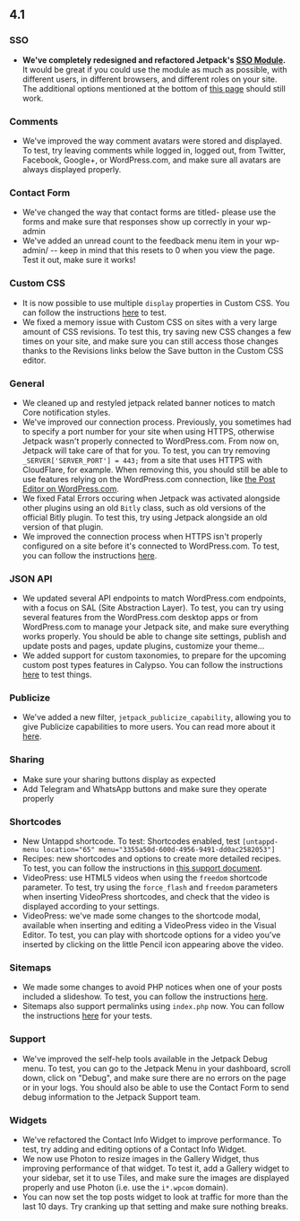 ## 4.1

### SSO

- **We've completely redesigned and refactored Jetpack's [SSO Module](https://jetpack.com/support/sso/).** It would be great if you could use the module as much as possible, with different users, in different browsers, and different roles on your site. The additional options mentioned at the bottom of [this page](https://jetpack.com/support/sso/) should still work.

### Comments

- We've improved the way comment avatars were stored and displayed. To test, try leaving comments while logged in, logged out, from Twitter, Facebook, Google+, or WordPress.com, and make sure all avatars are always displayed properly.

### Contact Form

- We've changed the way that contact forms are titled- please use the forms and make sure that responses show up correctly in your wp-admin
- We've added an unread count to the feedback menu item in your wp-admin/ -- keep in mind that this resets to 0 when you view the page. Test it out, make sure it works!

### Custom CSS

- It is now possible to use multiple `display` properties in Custom CSS. You can follow the instructions [here](https://github.com/Automattic/jetpack/issues/4176) to test.
- We fixed a memory issue with Custom CSS on sites with a very large amount of CSS revisions. To test this, try saving new CSS changes a few times on your site, and make sure you can still access those changes thanks to the Revisions links below the Save button in the Custom CSS editor.

### General

- We cleaned up and restyled jetpack related banner notices to match Core notification styles.
- We've improved our connection process. Previously, you sometimes had to specify a port number for your site when using HTTPS, otherwise Jetpack wasn't properly connected to WordPress.com. From now on, Jetpack will take care of that for you. To test, you can try removing `_SERVER['SERVER_PORT'] = 443;` from a site that uses HTTPS with CloudFlare, for example. When removing this, you should still be able to use features relying on the WordPress.com connection, like [the Post Editor on WordPress.com](https://wordpress.com/post/).
- We fixed Fatal Errors occuring when Jetpack was activated alongside other plugins using an old `Bitly` class, such as old versions of the official Bitly plugin. To test this, try using Jetpack alongside an old version of that plugin.
- We improved the connection process when HTTPS isn't properly configured on a site before it's connected to WordPress.com. To test, you can follow the instructions [here](https://github.com/Automattic/jetpack/pull/3816).

### JSON API

- We updated several API endpoints to match WordPress.com endpoints, with a focus on SAL (Site Abstraction Layer). To test, you can try using several features from the WordPress.com desktop apps or from WordPress.com to manage your Jetpack site, and make sure everything works properly. You should be able to change site settings, publish and update posts and pages, update plugins, customize your theme...
- We added support for custom taxonomies, to prepare for the upcoming custom post types features in Calypso. You can follow the instructions [here](https://github.com/Automattic/jetpack/pull/4128) to test things.

### Publicize

- We've added a new filter, `jetpack_publicize_capability`, allowing you to give Publicize capabilities to more users. You can read more about it [here](https://github.com/Automattic/jetpack/pull/3740).

### Sharing

- Make sure your sharing buttons display as expected
- Add Telegram and WhatsApp buttons and make sure they operate properly

### Shortcodes

- New Untappd shortcode. To test: Shortcodes enabled, test `[untappd-menu location="65" menu="3355a50d-600d-4956-9491-dd0ac2582053"]`
- Recipes: new shortcodes and options to create more detailed recipes. To test, you can follow the instructions in [this support document](https://en.support.wordpress.com/recipes/).
- VideoPress: use HTML5 videos when using the `freedom` shortcode parameter. To test, try using the `force_flash` and `freedom` parameters when inserting VideoPress shortcodes, and check that the video is displayed according to your settings.
- VideoPress: we've made some changes to the shortcode modal, available when inserting and editing a VideoPress video in the Visual Editor. To test, you can play with shortcode options for a video you've inserted by clicking on the little Pencil icon appearing above the video.

### Sitemaps

- We made some changes to avoid PHP notices when one of your posts included a slideshow. To test, you can follow the instructions [here](https://github.com/Automattic/jetpack/pull/4068).
- Sitemaps also support permalinks using `index.php` now. You can follow the instructions [here](https://github.com/Automattic/jetpack/pull/4093) for your tests.

### Support

- We've improved the self-help tools available in the Jetpack Debug menu. To test, you can go to the Jetpack Menu in your dashboard, scroll down, click on "Debug", and make sure there are no errors on the page or in your logs. You should also be able to use the Contact Form to send debug information to the Jetpack Support team.

### Widgets

- We've refactored the Contact Info Widget to improve performance. To test, try adding and editing options of a Contact Info Widget.
- We now use Photon to resize images in the Gallery Widget, thus improving performance of that widget. To test it, add a Gallery widget to your sidebar, set it to use Tiles, and make sure the images are displayed properly and use Photon (i.e. use the `i*.wpcom` domain).
- You can now set the top posts widget to look at traffic for more than the last 10 days. Try cranking up that setting and make sure nothing breaks.
